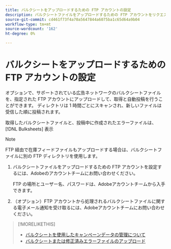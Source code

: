 ```yaml
---
title: バルクシートをアップロードするための FTP アカウントの設定
description: バルクシートファイルをアップロードするための FTP アカウントをリクエストする方法を説明します。
source-git-commit: cd461f73f4a70a5647844a6075ba1c65d64a9b04
workflow-type: tm+mt
source-wordcount: '162'
ht-degree: 0%

---
```


# バルクシートをアップロードするための FTP アカウントの設定

オプションで、サポートされている広告ネットワークのバルクシートファイルを、指定された FTP アカウントにアップロードして、取得と自動投稿を行うことができます。 ディレクトリは 1 時間ごとにスキャンされ、新しいファイルは受信した順に投稿されます。

取得したバルクシートファイルと、投稿中に作成されたエラーファイルは、 [!DNL Bulksheets] 表示

>[!NOTE]
>
>FTP 経由で在庫フィードファイルもアップロードする場合は、バルクシートファイルに別の FTP ディレクトリを使用します。

1. バルクシートファイルをアップロードするための FTP アカウントを設定するには、Adobeのアカウントチームにお問い合わせください。

   FTP の場所とユーザー名、パスワードは、Adobeアカウントチームから入手できます。

1. （オプション）FTP アカウントから処理されるバルクシートファイルに関する電子メール通知を受け取るには、Adobeアカウントチームにお問い合わせください。

>[!MORELIKETHIS]
>
>* [バルクシートを使用したキャンペーンデータの管理について](bulksheet-about.md)
>* [バルクシートまたは修正済みエラーファイルのアップロード](bulksheet-upload.md)

